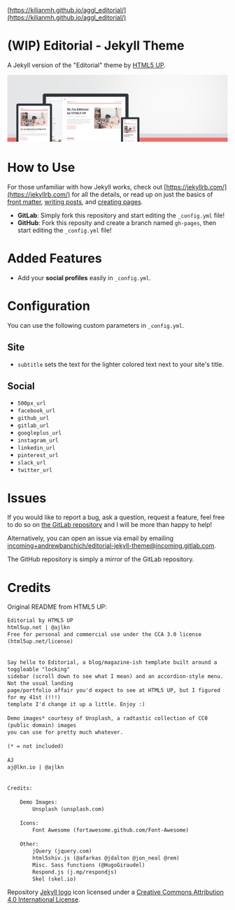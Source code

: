 [https://kilianmh.github.io/aggl_editorial/](https://kilianmh.github.io/aggl_editorial/)

# (WIP) Editorial - Jekyll Theme

A Jekyll version of the "Editorial" theme by [HTML5 UP](https://html5up.net/).

![Editorial Theme](assets/images/screenshot.jpg "Editorial Theme")

# How to Use

For those unfamiliar with how Jekyll works, check out [https://jekyllrb.com/](https://jekyllrb.com/) for all the details,
or read up on just the basics of [front matter](https://jekyllrb.com/docs/frontmatter/), [writing posts](https://jekyllrb.com/docs/posts/),
and [creating pages](https://jekyllrb.com/docs/pages/).

- **GitLab**: Simply fork this repository and start editing the `_config.yml` file!
- **GitHub**: Fork this reposity and create a branch named `gh-pages`, then start editing the `_config.yml` file!

# Added Features

* Add your **social profiles** easily in `_config.yml`.

# Configuration

You can use the following custom parameters in `_config.yml`.

## Site
- `subtitle` sets the text for the lighter colored text next to your site's title.

## Social
- `500px_url`
- `facebook_url`
- `github_url`
- `gitlab_url`
- `googleplus_url`
- `instagram_url`
- `linkedin_url`
- `pinterest_url`
- `slack_url`
- `twitter_url`

# Issues

If you would like to report a bug, ask a question, request a feature, feel free to do so on [the GitLab repository](https://gitlab.com/andrewbanchich/editorial-jekyll-theme) and I will be more than happy to help!

Alternatively, you can open an issue via email by emailing [incoming+andrewbanchich/editorial-jekyll-theme@incoming.gitlab.com](mailto:incoming+andrewbanchich/editorial-jekyll-theme@incoming.gitlab.com).

The GitHub repository is simply a mirror of the GitLab repository.

# Credits

Original README from HTML5 UP:

```
Editorial by HTML5 UP
html5up.net | @ajlkn
Free for personal and commercial use under the CCA 3.0 license (html5up.net/license)


Say hello to Editorial, a blog/magazine-ish template built around a toggleable "locking"
sidebar (scroll down to see what I mean) and an accordion-style menu. Not the usual landing
page/portfolio affair you'd expect to see at HTML5 UP, but I figured for my 41st (!!!)
template I'd change it up a little. Enjoy :)

Demo images* courtesy of Unsplash, a radtastic collection of CC0 (public domain) images
you can use for pretty much whatever.

(* = not included)

AJ
aj@lkn.io | @ajlkn


Credits:

	Demo Images:
		Unsplash (unsplash.com)

	Icons:
		Font Awesome (fortawesome.github.com/Font-Awesome)

	Other:
		jQuery (jquery.com)
		html5shiv.js (@afarkas @jdalton @jon_neal @rem)
		Misc. Sass functions (@HugoGiraudel)
		Respond.js (j.mp/respondjs)
		Skel (skel.io)
```

Repository [Jekyll logo](https://github.com/jekyll/brand) icon licensed under a [Creative Commons Attribution 4.0 International License](http://choosealicense.com/licenses/cc-by-4.0/).
